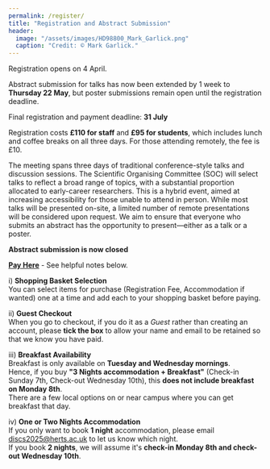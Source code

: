 ```yaml
---
permalink: /register/
title: "Registration and Abstract Submission"
header:
  image: "/assets/images/HD98800_Mark_Garlick.png"
  caption: "Credit: © Mark Garlick."
---
```


Registration opens on 4 April.

Abstract submission for talks has now been extended by 1 week to **Thursday 22 May**, but poster submissions remain open until the registration deadline.

Final registration and payment deadline: **31 July**

Registration costs **£110 for staff** and **£95 for students**, which includes lunch and coffee breaks on all three days. For those attending remotely, the fee is £10.

The meeting spans three days of traditional conference-style talks and discussion sessions. The Scientific Organising Committee (SOC) will select talks to reflect a broad range of topics, with a substantial proportion allocated to early-career researchers. This is a hybrid event, aimed at increasing accessibility for those unable to attend in person. While most talks will be presented on-site, a limited number of remote presentations will be considered upon request. We aim to ensure that everyone who submits an abstract has the opportunity to present—either as a talk or a poster.

**Abstract submission is now closed**
<!-- **[Register Here](https://forms.office.com/e/0HZE3ZiUZx)**   -->

**[Pay Here](https://herts.configio.com/pd/2521/uk-ireland-discs-conference-2025)** - See helpful notes below.

i) **Shopping Basket Selection**  
You can select items for purchase (Registration Fee, Accommodation if wanted) one at a time and add each to your shopping basket before paying.

ii) **Guest Checkout**  
When you go to checkout, if you do it as a *Guest* rather than creating an account, please **tick the box** to allow your name and email to be retained so that we know you have paid.

iii) **Breakfast Availability**  
Breakfast is only available on **Tuesday and Wednesday mornings**.  
Hence, if you buy **"3 Nights accommodation + Breakfast"** (Check-in Sunday 7th, Check-out Wednesday 10th), this **does not include breakfast on Monday 8th**.  
There are a few local options on or near campus where you can get breakfast that day.

iv) **One or Two Nights Accommodation**  
If you only want to book **1 night** accommodation, please email [discs2025@herts.ac.uk](mailto:discs2025@herts.ac.uk) to let us know which night.  
If you book **2 nights**, we will assume it's **check-in Monday 8th and check-out Wednesday 10th**.

